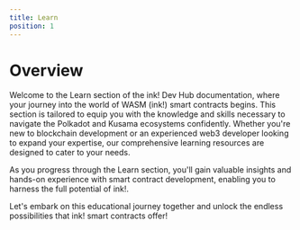 ```yaml
---
title: Learn
position: 1
---
```


# Overview

Welcome to the Learn section of the ink! Dev Hub documentation, where your journey into the world of WASM (ink!) smart contracts begins. This section is tailored to equip you with the knowledge and skills necessary to navigate the Polkadot and Kusama ecosystems confidently. Whether you're new to blockchain development or an experienced web3 developer looking to expand your expertise, our comprehensive learning resources are designed to cater to your needs.

As you progress through the Learn section, you'll gain valuable insights and hands-on experience with smart contract development, enabling you to harness the full potential of ink!.

Let's embark on this educational journey together and unlock the endless possibilities that ink! smart contracts offer!
